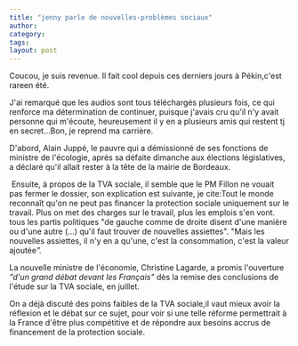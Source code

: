 ```yaml
---
title: "jenny parle de nouvelles-problèmes sociaux"
author:
category: 
tags: 
layout: post
---
```

Coucou, je suis revenue. Il fait cool depuis ces derniers jours à Pékin,c'est rareen été.

J'ai remarqué que les audios sont tous téléchargés plusieurs fois, ce qui renforce ma détermination de continuer, puisque j'avais cru qu'il n'y avait personne qui m'écoute, heureusement il y en a plusieurs amis qui restent tj en secret…Bon, je reprend ma carrière.

D'abord, Alain Juppé, le pauvre qui a démissionné de ses fonctions de ministre de l'écologie, après sa défaite dimanche aux élections législatives, a déclaré qu'il allait rester à la tête de la mairie de Bordeaux. 

 Ensuite, à propos de la TVA sociale, il semble que le PM Fillon ne vouait pas fermer le dossier, son explication est suivante, je cite:Tout le monde reconnaît qu'on ne peut pas financer la protection sociale uniquement sur le travail. Plus on met des charges sur le travail, plus les emplois s'en vont. tous les partis politiques "de gauche comme de droite disent d'une manière ou d'une autre (…) qu'il faut trouver de nouvelles assiettes". "Mais les nouvelles assiettes, il n'y en a qu'une, c'est la consommation, c'est la valeur ajoutée<em>".</em>

La nouvelle ministre de l'économie, Christine Lagarde, a promis l'ouverture <em>"d'un grand débat devant les Français" </em>dès la remise des conclusions de l'étude sur la TVA sociale, en juillet.

On a déjà discuté des poins faibles de la TVA sociale,il vaut mieux avoir la réflexion et le débat sur ce sujet, pour voir si une telle réforme permettrait à la France d'être plus compétitive et de répondre aux besoins accrus de financement de la protection sociale.

